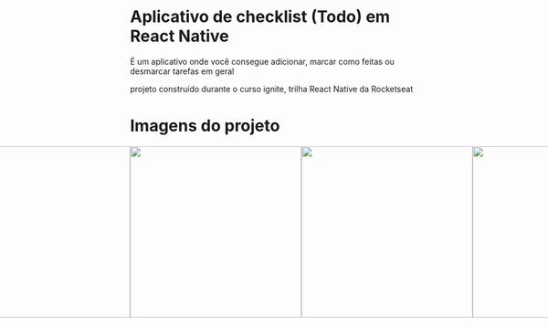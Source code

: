 # Aplicativo de checklist (Todo) em React Native
É um aplicativo onde você consegue adicionar, marcar como feitas ou desmarcar tarefas em geral

projeto construído durante o curso ignite, trilha React Native da Rocketseat


# Imagens do projeto

<div style="display:flex; justify-content:center; align-items:center; width: 600px;">
<img width=300 src="https://i.imgur.com/MdlJXq8.png" />
<img width=300 src="https://i.imgur.com/iZMY62e.png" />
<img width=300 src="https://i.imgur.com/cH1tuEx.png" />
<img width=300 src="https://i.imgur.com/AsxguBc.png" />
</div>
